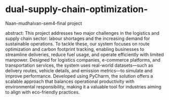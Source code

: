 # dual-supply-chain-optimization-
Naan-mudhalvan-sem4-final project

abstract:
This project addresses two major challenges in the logistics and supply chain sector: labour shortages 
and the increasing demand for sustainable operations. To tackle these, our system focuses on route 
optimization and carbon footprint tracking, enabling businesses to streamline deliveries, reduce fuel 
usage, and operate efficiently with limited manpower. Designed for logistics companies, e-commerce 
platforms, and transportation services, the system uses real-world datasets—such as delivery routes, 
vehicle details, and emission metrics—to simulate and improve performance. Developed using PyCharm, 
the solution offers a scalable approach that balances operational productivity with environmental 
responsibility, making it a valuable tool for industries aiming to align with eco-friendly practices.
